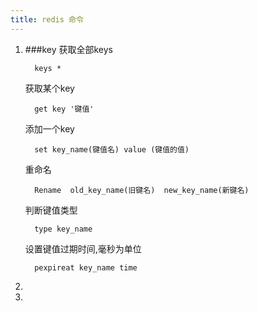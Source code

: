 ```yaml
---
title: redis 命令
---
```


1. ###key
   获取全部keys
   ```
     keys *
   ``` 
   获取某个key
   ```
     get key '键值'
   ```
    添加一个key
    ```
      set key_name(键值名) value (键值的值)
    ```
    重命名
    ```
      Rename  old_key_name(旧键名)  new_key_name(新键名)
    ```
    判断键值类型
    ```
      type key_name
    ```
    设置键值过期时间,毫秒为单位
    ```
      pexpireat key_name time
    ```

2.
3.